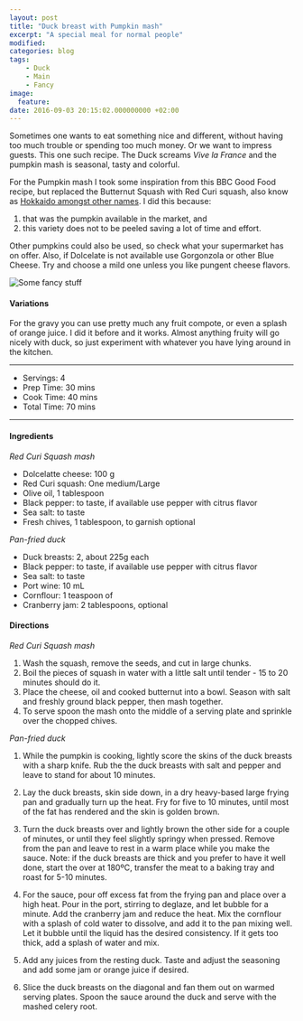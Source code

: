 ```yaml
---
layout: post
title: "Duck breast with Pumpkin mash"
excerpt: "A special meal for normal people"
modified:
categories: blog
tags:
    - Duck
    - Main
    - Fancy
image:
  feature:
date: 2016-09-03 20:15:02.000000000 +02:00
---
```


Sometimes one wants to eat something nice and different, without having too much trouble or spending too much money. Or we want to impress guests. This one such recipe. The Duck screams _Vive la France_ and the pumpkin mash is seasonal, tasty and colorful.

For the Pumpkin mash I took some inspiration from this BBC Good Food recipe, but replaced the Butternut Squash with Red Curi squash, also know as [Hokkaido amongst other names](https://en.wikipedia.org/wiki/Red_kuri_squash). I did this because:
1. that was the pumpkin available in the market, and 
2. this variety does not to be peeled saving a lot of time and effort.
 
Other pumpkins could also be used, so check what your supermarket has on offer. Also, if Dolcelate is not available use Gorgonzola or other Blue Cheese. Try and choose a mild one unless you like pungent cheese flavors.

![Some fancy stuff](https://dl.dropboxusercontent.com/u/9519660/foodforthepeople/img/PumkinMashAndDuck.jpg)


#### Variations

For the gravy you can use pretty much any fruit compote, or even a splash of orange juice. I did it before and it works. Almost anything fruity will go nicely with duck, so just experiment with whatever you have lying around in the kitchen. 

---

* Servings: 4
* Prep Time:  30 mins
* Cook Time:  40 mins
* Total Time: 70 mins

---


#### Ingredients

_Red Curi Squash mash_

* Dolcelatte cheese: 100 g
* Red Curi squash: One medium/Large
* Olive oil, 1 tablespoon
* Black pepper: to taste, if available use pepper with citrus flavor
* Sea salt: to taste
* Fresh chives, 1 tablespoon, to garnish optional 

_Pan-fried duck_

* Duck breasts: 2, about 225g each
* Black pepper: to taste, if available use pepper with citrus flavor
* Sea salt: to taste
* Port wine: 10 mL
* Cornflour: 1 teaspoon of 
* Cranberry jam: 2 tablespoons, optional


#### Directions

_Red Curi Squash mash_

1. Wash the squash, remove the seeds, and cut in large chunks.
2. Boil the pieces of squash in water with a little salt until tender - 15 to 20 minutes should do it.
3. Place the cheese, oil and cooked butternut into a bowl. Season with salt and freshly ground black pepper, then mash together.
4. To serve spoon the mash onto the middle of a serving plate and sprinkle over the chopped chives.

_Pan-fried duck_

1. While the pumpkin is cooking, lightly score the skins of the duck breasts with a sharp knife. Rub the the duck breasts with salt and pepper and leave to stand for about 10 minutes.

2. Lay the duck breasts, skin side down, in a dry heavy-based large frying pan and gradually turn up the heat. Fry for five to 10 minutes, until most of the fat has rendered and the skin is golden brown.

3. Turn the duck breasts over and lightly brown the other side for a couple of minutes, or until they feel slightly springy when pressed. Remove from the pan and leave to rest in a warm place while you make the sauce. Note: if the duck breasts are thick and you prefer to have it well done, start the over at 180ºC, transfer the meat to a baking tray and roast for 5-10 minutes.

4. For the sauce, pour off excess fat from the frying pan and place over a high heat. Pour in the port, stirring to deglaze, and let bubble for a minute. Add the cranberry jam and reduce the heat. Mix the cornflour with a splash of cold water to dissolve, and add it to the pan mixing well. Let it bubble until the liquid has the desired consistency. If it gets too thick, add a splash of water and mix.

5. Add any juices from the resting duck. Taste and adjust the seasoning and add some jam or orange juice if desired. 

6. Slice the duck breasts on the diagonal and fan them out on warmed serving plates. Spoon the sauce around the duck and serve with the mashed celery root.
 

